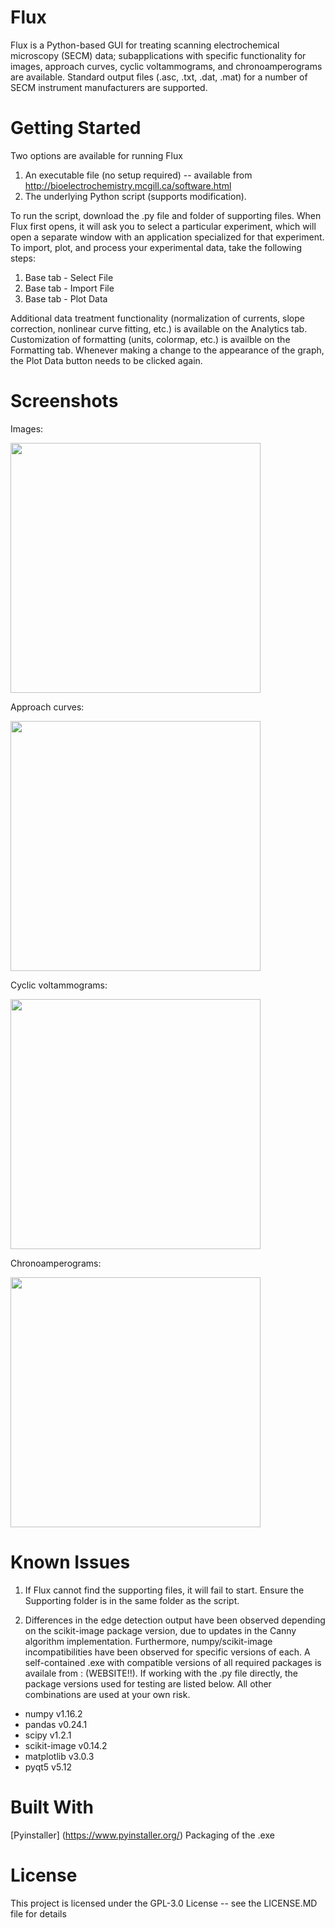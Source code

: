 # Flux
Flux is a Python-based GUI for treating scanning electrochemical microscopy (SECM) data; subapplications with specific functionality for images, approach curves, cyclic voltammograms, and chronoamperograms are available. Standard output files (.asc, .txt, .dat, .mat) for a number of SECM instrument manufacturers are supported.

# Getting Started
Two options are available for running Flux
1) An executable file (no setup required) -- available from http://bioelectrochemistry.mcgill.ca/software.html
2) The underlying Python script (supports modification). 

To run the script, download the .py file and folder of supporting files. When Flux first opens, it will ask you to select a particular experiment, which will open a separate window with an application specialized for that experiment. To import, plot, and process your experimental data, take the following steps:
1) Base tab - Select File
2) Base tab - Import File
3) Base tab - Plot Data

Additional data treatment functionality (normalization of currents, slope correction, nonlinear curve fitting, etc.) is available on the Analytics tab. Customization of formatting (units, colormap, etc.) is availble on the Formatting tab. Whenever making a change to the appearance of the graph, the Plot Data button needs to be clicked again.

# Screenshots

Images:

<img src="https://github.com/stepheli/fluxproject/blob/master/screenshots/imageapp.PNG" width="400"> 

Approach curves:

<img src="https://github.com/stepheli/fluxproject/blob/master/screenshots/pacapp.PNG" width="400"> 

Cyclic voltammograms:

<img src="https://github.com/stepheli/fluxproject/blob/master/screenshots/cvapp.PNG" width="400"> 

Chronoamperograms:

<img src="https://github.com/stepheli/fluxproject/blob/master/screenshots/caapp.PNG" width="400">

# Known Issues
1) If Flux cannot find the supporting files, it will fail to start. Ensure the Supporting folder is in the same folder as the script.

2) Differences in the edge detection output have been observed depending on the scikit-image package version, due to updates in the Canny algorithm implementation. Furthermore, numpy/scikit-image incompatibilities have been observed for specific versions of each. A self-contained .exe with compatible versions of all required packages is availale from : (WEBSITE!!). If working with the .py file directly, the package versions used for testing are listed below. All other combinations are used at your own risk.
- numpy v1.16.2
- pandas v0.24.1
- scipy v1.2.1
- scikit-image v0.14.2
- matplotlib v3.0.3
- pyqt5 v5.12

# Built With
[Pyinstaller] (https://www.pyinstaller.org/) Packaging of the .exe

# License
This project is licensed under the GPL-3.0 License -- see the LICENSE.MD file for details
